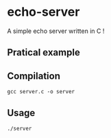 # echo-server
A simple echo server written in C !
## Pratical example

## Compilation
`gcc server.c -o server`

## Usage
`./server`

